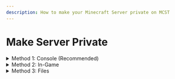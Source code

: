 ```yaml
---
description: How to make your Minecraft Server private on MCST
---
```


# Make Server Private

<details>

<summary>Method 1: Console (Recommended)</summary>

1\) Navigate to your server panel.\
2\) Navigate to the server you want to edit.

![](<../.gitbook/assets/image (24).png>)\
\
3\) Go to the console tab.

![](<../.gitbook/assets/image (13).png>)\
\
3\) Run the command `whitelist on`

![](<../.gitbook/assets/image (41).png>)\
![](<../.gitbook/assets/image (19).png>)\
\
To add players to your server, use the command `whitelist add playername`

![](<../.gitbook/assets/image (28).png>)\
\
To remove players from your server, use the command `whitelist remove playername`

![](<../.gitbook/assets/image (42).png>)\
\
Note:\
Commands submitted in console do not need a `/` prior to the command.

</details>

<details>

<summary>Method 2: In-Game</summary>

1\) Join the server you want to edit, the IP can be found on the console page of your server.

![](<../.gitbook/assets/image (37).png>)\
\
2\) Run the command `/whitelist on`

![](<../.gitbook/assets/image (12).png>)\
\
To add players to your server, use the command `/whitelist add playername`

![](<../.gitbook/assets/image (15).png>)\
\
To remove players from your server, use the command `/whitelist remove playername`

![](<../.gitbook/assets/image (30).png>)\
\
Note:\
You must have permissions to run these commands in-game.\
To add these permissions, follow the steps above:\
\
1\) Navigate to your server panel.\
2\) Navigate to the server you want to edit.

![](<../.gitbook/assets/image (22).png>)\
\
3\) Go to the console tab.

![](<../.gitbook/assets/image (33).png>)\
\
4\) Run the command `op playername`

![](<../.gitbook/assets/image (16).png>)

</details>

<details>

<summary>Method 3: Files</summary>

1\) Navigate to your server panel.\
2\) Navigate to the server you want to edit.\
3\) Navigate to the files tab.\
4\) Navigate to the root directory.\
5\) Navigate to\
6\) Edit the line `white-list=false` to `white-list=true`\
7\) Edit the `whitelist.json` file with the players you want to allow on your server.\
\
Recommended:\
For non-technical users, please use the methods above.\
\
Note:\
The line you need to edit may not be as described above, although similar.

</details>

